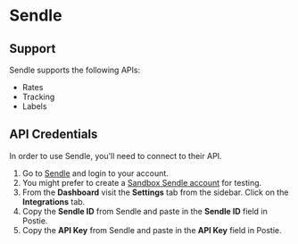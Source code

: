 # Sendle

## Support
Sendle supports the following APIs:
- Rates
- Tracking
- Labels

## API Credentials
In order to use Sendle, you'll need to connect to their API. 

1. Go to <a href="https://www.sendle.com/#signup-form" target="_blank">Sendle</a> and login to your account.
1. You might prefer to create a <a href="https://sandbox.sendle.com/#signup-form" target="_blank">Sandbox Sendle account</a> for testing.
1. From the **Dashboard** visit the **Settings** tab from the sidebar. Click on the **Integrations** tab.
1. Copy the **Sendle ID** from Sendle and paste in the **Sendle ID** field in Postie.
1. Copy the **API Key** from Sendle and paste in the **API Key** field in Postie.

